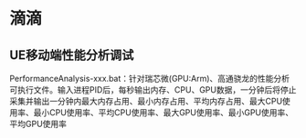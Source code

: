 # 滴滴

## UE移动端性能分析调试

PerformanceAnalysis-xxx.bat：针对瑞芯微(GPU:Arm)、高通骁龙的性能分析可执行文件。输入进程PID后，每秒输出内存、CPU、GPU数据，一分钟后将停止采集并输出一分钟内最大内存占用、最小内存占用、平均内存占用、最大CPU使用率、最小CPU使用率、平均CPU使用率、最大GPU使用率、最小GPU使用率、平均GPU使用率